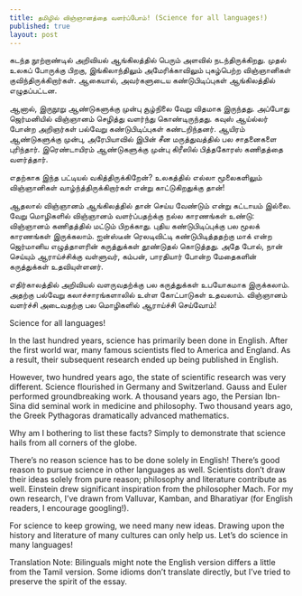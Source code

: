 ```yaml
---
title: தமிழில் விஞ்ஞானத்தை வளர்ப்போம்! (Science for all languages!)
published: true
layout: post
---
```



 
கடந்த நூற்றாண்டில்  அறிவியல் ஆங்கிலத்தில் பெரும்​ அளவில் நடந்திருக்கிறது. முதல் உலகப் போருக்கு பிறகு, இங்கிலாந்திலும் அமேரிக்காவிலும் புகழ்பெற்ற விஞ்ஞானிகள் குவிந்திருக்கிறார்கள். ஆகையால், அவர்களுடைய கண்டுபிடிப்புகள் ஆங்கிலத்தில் எழுதப்பட்டன.
 
ஆனால், இருநூறு ஆண்டுகளுக்கு முன்பு சூழ்நிலை வேறு விதமாக இருந்தது. அப்போது ஜெர்மனியில் விஞ்ஞானம் செழித்து வளர்ந்து கொண்டிருந்தது. கவுஸ் ஆய்ல்லர் போன்ற அறிஞர்கள்  பல்வேறு​ கண்டுபிடிப்புகள் கண்டறிந்தனர். ஆயிரம் ஆண்டுகளுக்கு முன்பு, அரேபியாவில் இபின் சீன மருத்துவத்தில் பல சாதனைகளை புரிந்தார். இரெண்டாயிரம் ஆண்டுகளுக்கு முன்பு கிரீஸில் பித்தகோரஸ் கணிதத்தை வளர்த்தார்.
 
எதற்காக இந்த பட்டியல் வகித்திருக்கிறேன்? உலகத்தில் எல்லா மூலைகளிலும் விஞ்ஞானிகள் வாழ்ந்த்திருக்கிறார்கள் என்று காட்டுகிறதுக்கு தான்! 
 
ஆதலால் விஞ்ஞானம் ஆங்கிலத்தில் தான் செய்ய வேண்டும் என்று கட்டாயம் இல்லை. வேறு மொழிகளில் விஞ்ஞானம் வளர்ப்பதற்க்கு நல்ல காரணங்கள்  உண்டு:  விஞ்ஞானம் கணிதத்தில் மட்டும் பிறக்காது. புதிய கண்டுபிடிப்புக்கு பல மூலக் காரணங்கள் இருக்கலாம். ஐன்ஸ்டீன் ரெலடிவிட்டி கண்டுபிடித்ததற்கு மாக் என்ற ஜெர்மானிய எழுத்தாளரின் கருத்துக்கள் தூண்டுதல் கொடுத்தது. அதே போல், நான் செய்யும் ஆராய்ச்சிக்கு வள்ளுவர், கம்பன், பாரதியார் போன்ற மேதைகளின் கருத்துக்கள் உதவியுள்ளனர்.
 
எதிர்காலத்தில் அறிவியல் வளருவதற்க்கு  பல கருத்துக்கள் உபயோகமாக இருக்கலாம். அதற்கு பல்வேறு கலாச்சாரங்களாலில் உள்ள கோட்பாடுகள் உதவலாம். விஞ்ஞானம் வளர்ச்சி அடைவதற்கு பல மொழிகளில்  ஆராய்ச்சி செய்வோம்!
 
Science for all languages!
 
In the last hundred years, science has primarily been done in English. After the first world war, many famous scientists fled to America and England. As a result, their subsequent research ended up being published in English.
 
However, two hundred years ago, the state of scientific research was very different. Science flourished in Germany and Switzerland. Gauss and Euler performed groundbreaking work. A thousand years ago, the Persian Ibn-Sina did seminal work in medicine and philosophy. Two thousand years ago, the Greek Pythagoras dramatically advanced mathematics.
 
Why am I bothering to list these facts? Simply to demonstrate that science hails from all corners of the globe.
 
There’s no reason science has to be done solely in English! There’s good reason to pursue science in other languages as well. Scientists don’t draw their ideas solely from pure reason; philosophy and literature contribute as well. Einstein drew significant inspiration from the philosopher Mach. For my own research, I’ve drawn from Valluvar, Kamban, and Bharatiyar (for English readers, I encourage googling!). 
 
For science to keep growing, we need many new ideas. Drawing upon the history and literature of many cultures can only help us. Let’s do science in many languages!
 
Translation Note: Bilinguals might note the English version differs a little from the Tamil version. Some idioms don’t translate directly, but I’ve tried to preserve the spirit of the essay.
 
